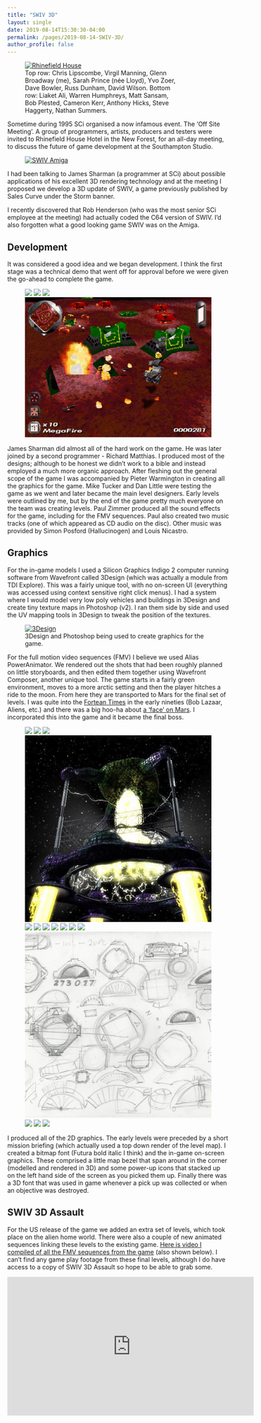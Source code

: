 ```yaml
---
title: "SWIV 3D"
layout: single
date: 2019-08-14T15:30:30-04:00
permalink: /pages/2019-08-14-SWIV-3D/
author_profile: false
---
```


<figure style="width: 350px" class="align-right">
  <a href="{{ site.url }}{{ site.baseurl }}/assets/images/SWIV3D/RhinefieldHouse.jpg"><img src="{{ site.url }}{{ site.baseurl }}/assets/images/SWIV3D/RhinefieldHouse.jpg" alt="Rhinefield House"></a>
  <figcaption>Top row: Chris Lipscombe, Virgil Manning, Glenn Broadway (me), Sarah Prince (née Lloyd), Yvo Zoer, Dave Bowler, Russ Dunham, David Wilson.
Bottom row: Liaket Ali, Warren Humphreys, Matt Sansam, Bob Plested, Cameron Kerr, Anthony Hicks, Steve Haggerty, Nathan Summers.</figcaption>
</figure>

Sometime during 1995 SCi organised a now infamous event. The ‘Off Site Meeting’. A group of programmers, artists, producers and testers were invited to Rhinefield House Hotel in the New Forest, for an all-day meeting, to discuss the future of game development at the Southampton Studio.

<figure style="width: 200px" class="align-right">
  <a href="{{ site.url }}{{ site.baseurl }}/assets/images/SWIV3D/swivamiga.png"><img src="{{ site.url }}{{ site.baseurl }}/assets/images/SWIV3D/swivamiga.png" alt="SWIV Amiga"></a>
</figure>

I had been talking to James Sharman (a programmer at SCi) about possible applications of his excellent 3D rendering technology and at the meeting I proposed we develop a 3D update of SWIV, a game previously published by Sales Curve under the Storm banner.

I recently discovered that Rob Henderson (who was the most senior SCi employee at the meeting) had actually coded the C64 version of SWIV. I’d also forgotten what a good looking game SWIV was on the Amiga.

## Development

It was considered a good idea and we began development. I think the first stage was a technical demo that went off for approval before we were given the go-ahead to complete the game.

<figure class="half">
    <a href="{{ site.url }}{{ site.baseurl }}/assets/images/SWIV3D/swiv3d-green1.png"><img src="{{ site.url }}{{ site.baseurl }}/assets/images/SWIV3D/swiv3d-green1.png"></a>
    <a href="{{ site.url }}{{ site.baseurl }}/assets/images/SWIV3D/swiv3d-arctic8.png"><img src="{{ site.url }}{{ site.baseurl }}/assets/images/SWIV3D/swiv3d-arctic8.png"></a>
    <a href="{{ site.url }}{{ site.baseurl }}/assets/images/SWIV3D/swiv3d-lunar2.png"><img src="{{ site.url }}{{ site.baseurl }}/assets/images/SWIV3D/swiv3d-lunar2.png"></a>
    <a href="{{ site.url }}{{ site.baseurl }}/assets/images/SWIV3D/swiv3d-mars1.png"><img src="/assets/images/SWIV3D/swiv3d-mars1.png"></a>
</figure>

James Sharman did almost all of the hard work on the game. He was later joined by a second programmer - Richard Matthias. I produced most of the designs; although to be honest we didn’t work to a bible and instead employed a much more organic approach. After fleshing out the general scope of the game I was accompanied by Pieter Warmington in creating all the graphics for the game. Mike Tucker and Dan Little were testing the game as we went and later became the main level designers. Early levels were outlined by me, but by the end of the game pretty much everyone on the team was creating levels. Paul Zimmer produced all the sound effects for the game, including for the FMV sequences. Paul also created two music tracks (one of which appeared as CD audio on the disc). Other music was provided by Simon Posford (Hallucinogen) and Louis Nicastro.

## Graphics

For the in-game models I used a Silicon Graphics Indigo 2 computer running software from Wavefront called 3Design (which was actually a module from TDI Explore). This was a fairly unique tool, with no on-screen UI (everything was accessed using context sensitive right click menus). I had a system where I would model very low poly vehicles and buildings in 3Design and create tiny texture maps in Photoshop (v2). I ran them side by side and used the UV mapping tools in 3Design to tweak the position of the textures.

<figure>
  <a href="{{ site.url }}{{ site.baseurl }}/assets/images/SWIV3D/Swiv3Des.jpg"><img src="{{ site.url }}{{ site.baseurl }}/assets/images/SWIV3D/Swiv3Des.jpg" alt="3Design"></a>
  <figcaption>3Design and Photoshop being used to create graphics for the game.</figcaption>
</figure>

For the full motion video sequences (FMV) I believe we used Alias PowerAnimator. We rendered out the shots that had been roughly planned on little storyboards, and then edited them together using Wavefront Composer, another unique tool. The game starts in a fairly green environment, moves to a more arctic setting and then the player hitches a ride to the moon. From here they are transported to Mars for the final set of levels. I was quite into the [Fortean Times](https://en.wikipedia.org/wiki/Fortean_Times) in the early nineties (Bob Lazaar, Aliens, etc.) and there was a big hoo-ha about [a ‘face’ on Mars](https://en.wikipedia.org/wiki/Cydonia_(Mars)). I incorporated this into the game and it became the final boss.

<figure class="fifth">
    <a href="{{ site.url }}{{ site.baseurl }}/assets/images/SWIV3D/swiv3D-box-art.jpg"><img src="{{ site.url }}{{ site.baseurl }}/assets/images/SWIV3D/swiv3D-box-art-s.jpg"></a>
    <a href="{{ site.url }}{{ site.baseurl }}/assets/images/SWIV3D/promo-mars1.jpg"><img src="{{ site.url }}{{ site.baseurl }}/assets/images/SWIV3D/promo-mars1-s.jpg"></a>
    <a href="{{ site.url }}{{ site.baseurl }}/assets/images/SWIV3D/promo-mars2.jpg"><img src="{{ site.url }}{{ site.baseurl }}/assets/images/SWIV3D/promo-mars2-s.jpg"></a>
    <a href="{{ site.url }}{{ site.baseurl }}/assets/images/SWIV3D/promo-orbg.jpg"><img src="/assets/images/SWIV3D/promo-orbg-s.jpg"></a>
    <a href="{{ site.url }}{{ site.baseurl }}/assets/images/SWIV3D/swiv3d-storyboard-01.jpg"><img src="{{ site.url }}{{ site.baseurl }}/assets/images/SWIV3D/swiv3d-storyboard-01-s.jpg"></a>
    <a href="{{ site.url }}{{ site.baseurl }}/assets/images/SWIV3D/swiv3d-storyboard-02.jpg"><img src="{{ site.url }}{{ site.baseurl }}/assets/images/SWIV3D/swiv3d-storyboard-02-s.jpg"></a>
    <a href="{{ site.url }}{{ site.baseurl }}/assets/images/SWIV3D/swiv3d-storyboard-03.jpg"><img src="{{ site.url }}{{ site.baseurl }}/assets/images/SWIV3D/swiv3d-storyboard-03-s.jpg"></a>
    <a href="{{ site.url }}{{ site.baseurl }}/assets/images/SWIV3D/swiv3d-briefings.jpg"><img src="{{ site.url }}{{ site.baseurl }}/assets/images/SWIV3D/swiv3d-briefings-s.jpg"></a>
    <a href="{{ site.url }}{{ site.baseurl }}/assets/images/SWIV3D/swiv3d-alien.jpg"><img src="{{ site.url }}{{ site.baseurl }}/assets/images/SWIV3D/swiv3d-alien-s.jpg"></a>
    <a href="{{ site.url }}{{ site.baseurl }}/assets/images/SWIV3D/swiv3d-face-02.jpg"><img src="{{ site.url }}{{ site.baseurl }}/assets/images/SWIV3D/swiv3d-face-02-s.jpg"></a>
    <a href="{{ site.url }}{{ site.baseurl }}/assets/images/SWIV3D/swiv3d-face-01.jpg"><img src="{{ site.url }}{{ site.baseurl }}/assets/images/SWIV3D/swiv3d-face-01-s.jpg"></a>
    <a href="{{ site.url }}{{ site.baseurl }}/assets/images/SWIV3D/swiv3d-hud.jpg"><img src="/assets/images/SWIV3D/swiv3d-hud-s.jpg"></a>
    <a href="{{ site.url }}{{ site.baseurl }}/assets/images/SWIV3D/swiv3d-models.jpg"><img src="{{ site.url }}{{ site.baseurl }}/assets/images/SWIV3D/swiv3d-models-s.jpg"></a>
    <a href="{{ site.url }}{{ site.baseurl }}/assets/images/SWIV3D/swiv3d-copter-sketches.jpg"><img src="{{ site.url }}{{ site.baseurl }}/assets/images/SWIV3D/swiv3d-copter-sketches-s.jpg"></a>
    <a href="{{ site.url }}{{ site.baseurl }}/assets/images/SWIV3D/swiv3d-level-outlines.jpg"><img src="{{ site.url }}{{ site.baseurl }}/assets/images/SWIV3D/swiv3d-level-outlines-s.jpg"></a>
</figure>

I produced all of the 2D graphics. The early levels were preceded by a short mission briefing (which actually used a top down render of the level map). I created a bitmap font (Futura bold italic I think) and the in-game on-screen graphics. These comprised a little map bezel that span around in the corner (modelled and rendered in 3D) and some power-up icons that stacked up on the left hand side of the screen as you picked them up. Finally there was a 3D font that was used in game whenever a pick up was collected or when an objective was destroyed.

## SWIV 3D Assault

For the US release of the game we added an extra set of levels, which took place on the alien home world. There were also a couple of new animated sequences linking these levels to the existing game. [Here is video I compiled of all the FMV sequences from the game](https://youtu.be/1qRdKur3UXo) (also shown below). I can’t find any game play footage from these final levels, although I do have access to a copy of SWIV 3D Assault so hope to be able to grab some.

<iframe width="560" height="315" src="https://www.youtube.com/embed/1qRdKur3UXo?si=dyq-P53nJVVZpOMM" title="YouTube video player" frameborder="0" allow="accelerometer; autoplay; clipboard-write; encrypted-media; gyroscope; picture-in-picture; web-share" allowfullscreen></iframe>

